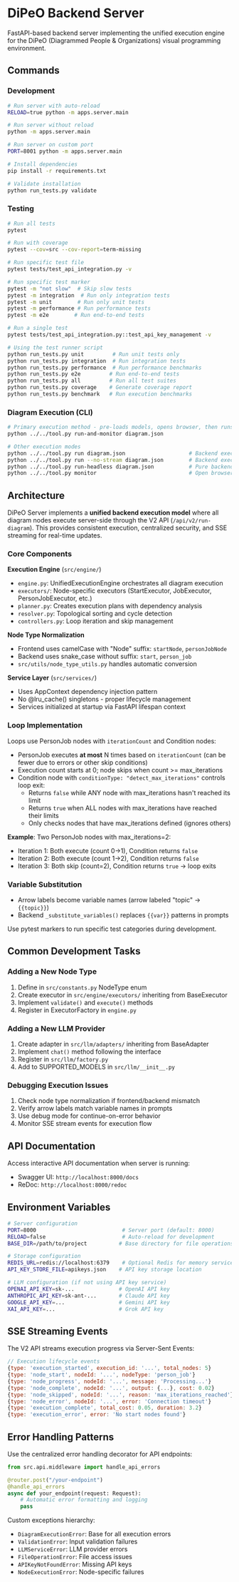 # DiPeO Backend Server

FastAPI-based backend server implementing the unified execution engine for the DiPeO (Diagrammed People & Organizations) visual programming environment.

## Commands

### Development
```bash
# Run server with auto-reload
RELOAD=true python -m apps.server.main

# Run server without reload
python -m apps.server.main

# Run server on custom port
PORT=8001 python -m apps.server.main

# Install dependencies
pip install -r requirements.txt

# Validate installation
python run_tests.py validate
```

### Testing
```bash
# Run all tests
pytest

# Run with coverage
pytest --cov=src --cov-report=term-missing

# Run specific test file
pytest tests/test_api_integration.py -v

# Run specific test marker
pytest -m "not slow"  # Skip slow tests
pytest -m integration  # Run only integration tests
pytest -m unit        # Run only unit tests
pytest -m performance # Run performance tests
pytest -m e2e        # Run end-to-end tests

# Run a single test
pytest tests/test_api_integration.py::test_api_key_management -v

# Using the test runner script
python run_tests.py unit         # Run unit tests only
python run_tests.py integration  # Run integration tests
python run_tests.py performance  # Run performance benchmarks
python run_tests.py e2e         # Run end-to-end tests
python run_tests.py all         # Run all test suites
python run_tests.py coverage    # Generate coverage report
python run_tests.py benchmark   # Run execution benchmarks
```

### Diagram Execution (CLI)
```bash
# Primary execution method - pre-loads models, opens browser, then runs
python ../../tool.py run-and-monitor diagram.json

# Other execution modes
python ../../tool.py run diagram.json                    # Backend execution with streaming
python ../../tool.py run --no-stream diagram.json        # Backend execution without streaming
python ../../tool.py run-headless diagram.json           # Pure backend execution
python ../../tool.py monitor                             # Open browser monitoring
```

## Architecture

DiPeO Server implements a **unified backend execution model** where all diagram nodes execute server-side through the V2 API (`/api/v2/run-diagram`). This provides consistent execution, centralized security, and SSE streaming for real-time updates.

### Core Components

**Execution Engine** (`src/engine/`)
- `engine.py`: UnifiedExecutionEngine orchestrates all diagram execution
- `executors/`: Node-specific executors (StartExecutor, JobExecutor, PersonJobExecutor, etc.)
- `planner.py`: Creates execution plans with dependency analysis
- `resolver.py`: Topological sorting and cycle detection
- `controllers.py`: Loop iteration and skip management

**Node Type Normalization**
- Frontend uses camelCase with "Node" suffix: `startNode`, `personJobNode`
- Backend uses snake_case without suffix: `start`, `person_job`
- `src/utils/node_type_utils.py` handles automatic conversion

**Service Layer** (`src/services/`)
- Uses AppContext dependency injection pattern
- No @lru_cache() singletons - proper lifecycle management
- Services initialized at startup via FastAPI lifespan context

### Loop Implementation

Loops use PersonJob nodes with `iterationCount` and Condition nodes:
- PersonJob executes **at most** N times based on `iterationCount` (can be fewer due to errors or other skip conditions)
- Execution count starts at 0; node skips when count >= max_iterations
- Condition node with `conditionType: "detect_max_iterations"` controls loop exit:
  - Returns `false` while ANY node with max_iterations hasn't reached its limit
  - Returns `true` when ALL nodes with max_iterations have reached their limits
  - Only checks nodes that have max_iterations defined (ignores others)

**Example**: Two PersonJob nodes with max_iterations=2:
- Iteration 1: Both execute (count 0→1), Condition returns `false` 
- Iteration 2: Both execute (count 1→2), Condition returns `false`
- Iteration 3: Both skip (count=2), Condition returns `true` → loop exits

### Variable Substitution
- Arrow labels become variable names (arrow labeled "topic" → `{{topic}}`)
- Backend `_substitute_variables()` replaces `{{var}}` patterns in prompts


Use pytest markers to run specific test categories during development.

## Common Development Tasks

### Adding a New Node Type
1. Define in `src/constants.py` NodeType enum
2. Create executor in `src/engine/executors/` inheriting from BaseExecutor
3. Implement `validate()` and `execute()` methods
4. Register in ExecutorFactory in `engine.py`

### Adding a New LLM Provider
1. Create adapter in `src/llm/adapters/` inheriting from BaseAdapter
2. Implement `chat()` method following the interface
3. Register in `src/llm/factory.py`
4. Add to SUPPORTED_MODELS in `src/llm/__init__.py`

### Debugging Execution Issues
1. Check node type normalization if frontend/backend mismatch
2. Verify arrow labels match variable names in prompts
3. Use debug mode for continue-on-error behavior
4. Monitor SSE stream events for execution flow

## API Documentation

Access interactive API documentation when server is running:
- Swagger UI: `http://localhost:8000/docs`
- ReDoc: `http://localhost:8000/redoc`

## Environment Variables

```bash
# Server configuration
PORT=8000                           # Server port (default: 8000)
RELOAD=false                        # Auto-reload for development
BASE_DIR=/path/to/project          # Base directory for file operations

# Storage configuration
REDIS_URL=redis://localhost:6379    # Optional Redis for memory service
API_KEY_STORE_FILE=apikeys.json    # API key storage location

# LLM configuration (if not using API key service)
OPENAI_API_KEY=sk-...              # OpenAI API key
ANTHROPIC_API_KEY=sk-ant-...       # Claude API key
GOOGLE_API_KEY=...                 # Gemini API key
XAI_API_KEY=...                    # Grok API key
```

## SSE Streaming Events

The V2 API streams execution progress via Server-Sent Events:

```javascript
// Execution lifecycle events
{type: 'execution_started', execution_id: '...', total_nodes: 5}
{type: 'node_start', nodeId: '...', nodeType: 'person_job'}
{type: 'node_progress', nodeId: '...', message: 'Processing...'}
{type: 'node_complete', nodeId: '...', output: {...}, cost: 0.02}
{type: 'node_skipped', nodeId: '...', reason: 'max_iterations_reached'}
{type: 'node_error', nodeId: '...', error: 'Connection timeout'}
{type: 'execution_complete', total_cost: 0.05, duration: 3.2}
{type: 'execution_error', error: 'No start nodes found'}
```

## Error Handling Patterns

Use the centralized error handling decorator for API endpoints:

```python
from src.api.middleware import handle_api_errors

@router.post("/your-endpoint")
@handle_api_errors
async def your_endpoint(request: Request):
    # Automatic error formatting and logging
    pass
```

Custom exceptions hierarchy:
- `DiagramExecutionError`: Base for all execution errors
- `ValidationError`: Input validation failures
- `LLMServiceError`: LLM provider errors
- `FileOperationError`: File access issues
- `APIKeyNotFoundError`: Missing API keys
- `NodeExecutionError`: Node-specific failures